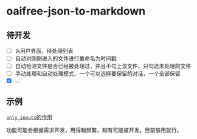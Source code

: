 # oaifree-json-to-markdown

## 待开发

- [ ] tk用户界面，待处理列表
- [ ] 自动对刚刚进入的文件进行重命名为时间戳
- [ ] 自动检测文件是否已经被处理过，并且不勾上该文件，只勾选未处理的文件
- [ ] 手动处理和自动处理模式，一个可以选择要保留的对话，一个全部保留
- [x] ...

## 示例

[`only_inputs`的作用](https://github.com/MrXnneHang/oaifree-hitory-to-markdown/blob/main/output/only_inputs%E7%9A%84%E4%BD%9C%E7%94%A8.md)<br>

功能可能会根据需求开发，用得越频繁，越有可能被开发。目前够用就行。<br>
